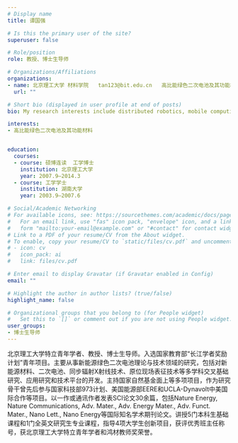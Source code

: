 ```yaml
---
# Display name
title: 谭国强

# Is this the primary user of the site?
superuser: false

# Role/position
role: 教授、博士生导师

# Organizations/Affiliations
organizations:
- name: 北京理工大学 材料学院   tan123@bit.edu.cn   高比能绿色二次电池及其功能材料
  url: ""

# Short bio (displayed in user profile at end of posts)
bio: My research interests include distributed robotics, mobile computing and programmable matter.

interests:
- 高比能绿色二次电池及其功能材料


education:
  courses:
  - course: 硕博连读  工学博士
    institution: 北京理工大学
    year: 2007.9—2014.3
  - course: 工学学士
    institution: 湖南大学
    year: 2003.9—2007.6

# Social/Academic Networking
# For available icons, see: https://sourcethemes.com/academic/docs/page-builder/#icons
#   For an email link, use "fas" icon pack, "envelope" icon, and a link in the
#   form "mailto:your-email@example.com" or "#contact" for contact widget.
# Link to a PDF of your resume/CV from the About widget.
# To enable, copy your resume/CV to `static/files/cv.pdf` and uncomment the lines below.
# - icon: cv
#   icon_pack: ai
#   link: files/cv.pdf

# Enter email to display Gravatar (if Gravatar enabled in Config)
email: ""

# Highlight the author in author lists? (true/false)
highlight_name: false

# Organizational groups that you belong to (for People widget)
#   Set this to `[]` or comment out if you are not using People widget.
user_groups:
- 博士生导师
---
```


北京理工大学特立青年学者、教授、博士生导师。入选国家教育部“长江学者奖励计划”青年项目。主要从事新能源绿色二次电池理论与技术领域的研究，包括对新能源材料、二次电池、同步辐射X射线技术、原位现场表征技术等多学科交叉基础研究、应用研究和技术平台的开发。主持国家自然基金面上等多项项目，作为研究骨干曾先后参与国家科技部973计划、美国能源部EERE和UCLA-Dynavolt中美国际合作等项目。以一作或通讯作者发表SCI论文30余篇，包括Nature Energy, Nature Communications, Adv. Mater., Adv. Energy Mater., Adv. Funct. Mater., Nano Lett., Nano Energy等国际知名学术期刊论文。讲授5门本科生基础课程和1门全英文研究生专业课程，指导4项大学生创新项目，获评优秀班主任称号，获北京理工大学特立青年学者和鸿材教师奖荣誉。
